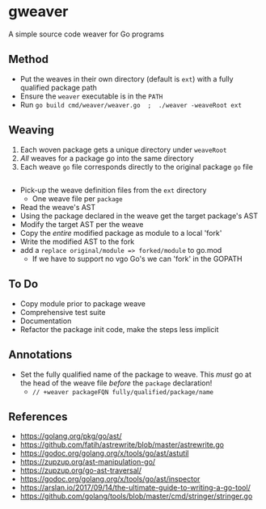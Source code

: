 # gweaver
A simple source code weaver for Go programs

## Method
- Put the weaves in their own directory (default is `ext`) with a fully qualified package path
- Ensure the `weaver` executable is in the `PATH`
- Run `go build cmd/weaver/weaver.go  ;  ./weaver -weaveRoot ext`

## Weaving
1. Each woven package gets a unique directory under `weaveRoot`
2. _All_ weaves for a package go into the same directory
3. Each weave `go` file corresponds directly to the original package `go` file


## 
- Pick-up the weave definition files from the `ext` directory
  - One weave file per `package`
- Read the weave's AST
- Using the package declared in the weave get the target package's AST
- Modify the target AST per the weave
- Copy the _entire_ modified package as module to a local 'fork'
- Write the modified AST to the fork
- add a `replace original/module => forked/module` to go.mod
  - If we have to support no vgo Go's we can 'fork' in the GOPATH
  
## To Do
- Copy module prior to package weave
- Comprehensive test suite
- Documentation
- Refactor the package init code, make the steps less implicit
  
## Annotations
- Set the fully qualified name of the package to weave. This _must_ go at the head of the weave file *before* the `package` declaration!
  - `// +weaver packageFQN fully/qualified/package/name`
  
## References
- https://golang.org/pkg/go/ast/
- https://github.com/fatih/astrewrite/blob/master/astrewrite.go
- https://godoc.org/golang.org/x/tools/go/ast/astutil
- https://zupzup.org/ast-manipulation-go/
- https://zupzup.org/go-ast-traversal/
- https://godoc.org/golang.org/x/tools/go/ast/inspector
- https://arslan.io/2017/09/14/the-ultimate-guide-to-writing-a-go-tool/
- https://github.com/golang/tools/blob/master/cmd/stringer/stringer.go
